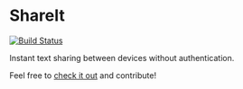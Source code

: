 # ShareIt

[![Build Status](https://travis-ci.org/idoshamun/shareit.svg?branch=master)](https://travis-ci.org/idoshamun/shareit)

Instant text sharing between devices without authentication.

Feel free to [check it out](https://shareit-6e445.firebaseapp.com) and contribute!
